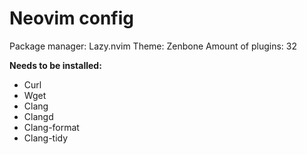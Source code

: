 # Neovim config
Package manager: Lazy.nvim
Theme: Zenbone
Amount of plugins: 32

**Needs to be installed:**
* Curl
* Wget
* Clang
* Clangd
* Clang-format
* Clang-tidy
